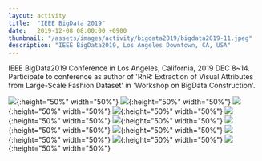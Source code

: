 ```yaml
---
layout: activity
title:  "IEEE BigData 2019"
date:   2019-12-08 08:00:00 +0900
thumbnail: "/assets/images/activity/bigdata2019/bigdata2019-11.jpeg"
description: "IEEE BigData2019, Los Angeles Downtown, CA, USA"
---
```


IEEE BigData2019 Conference in Los Angeles, California, 2019 DEC 8~14.
Participate to conference as author of 'RnR: Extraction of Visual Attributes from Large-Scale Fashion Dataset' in 'Workshop on BigData Construction'.

![](/assets/images/activity/bigdata2019/bigdata2019-01.jpeg){:height="50%" width="50%"}
![](/assets/images/activity/bigdata2019/bigdata2019-02.jpeg){:height="50%" width="50%"}
![](/assets/images/activity/bigdata2019/bigdata2019-03.jpeg){:height="50%" width="50%"}
![](/assets/images/activity/bigdata2019/bigdata2019-04.jpeg){:height="50%" width="50%"}
![](/assets/images/activity/bigdata2019/bigdata2019-05.jpeg){:height="50%" width="50%"}
![](/assets/images/activity/bigdata2019/bigdata2019-06.jpeg){:height="50%" width="50%"}
![](/assets/images/activity/bigdata2019/bigdata2019-07.jpeg){:height="50%" width="50%"}
![](/assets/images/activity/bigdata2019/bigdata2019-08.jpeg){:height="50%" width="50%"}
![](/assets/images/activity/bigdata2019/bigdata2019-09.jpeg){:height="50%" width="50%"}
![](/assets/images/activity/bigdata2019/bigdata2019-10.jpeg){:height="50%" width="50%"}
![](/assets/images/activity/bigdata2019/bigdata2019-11.jpeg){:height="50%" width="50%"}
